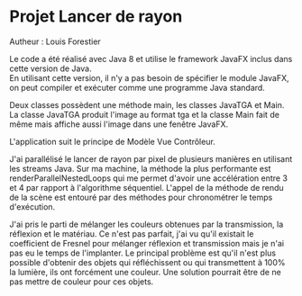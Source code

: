 # Projet Lancer de rayon

Autheur : Louis Forestier

Le code a été réalisé avec Java 8 et utilise le framework JavaFX inclus dans cette version de Java.\
En utilisant cette version, il n'y a pas besoin de spécifier le module JavaFX, on peut compiler et exécuter comme une programme Java standard.

Deux classes possèdent une méthode main, les classes JavaTGA et Main.\
La classe JavaTGA produit l'image au format tga et la classe Main fait de même mais affiche aussi l'image dans une fenêtre JavaFX.

L'application suit le principe de Modèle Vue Contrôleur.

J'ai parallélisé le lancer de rayon par pixel de plusieurs manières en utilisant les streams Java.
Sur ma machine, la méthode la plus performante est renderParallelNestedLoops  qui me permet d'avoir une accélération entre 3 et 4 par rapport à l'algorithme séquentiel.
L'appel de la méthode de rendu de la scène est entouré par des méthodes pour chronométrer le temps d'exécution.

J'ai pris le parti de mélanger les couleurs obtenues par la transmission, la réflexion et le matériau.
Ce n'est pas parfait, j'ai vu qu'il existait le coefficient de Fresnel pour mélanger réflexion et transmission mais je n'ai pas eu le temps de l'implanter.
Le principal problème est qu'il n'est plus possible d'obtenir des objets qui réfléchissent ou qui transmettent à 100% la lumière, ils ont forcément une couleur.
Une solution pourrait être de ne pas mettre de couleur pour ces objets.
